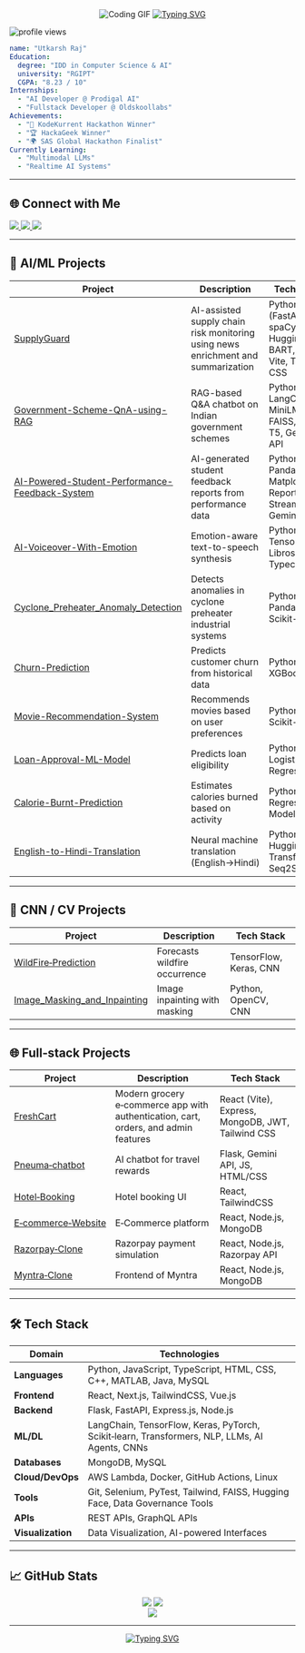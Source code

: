 <div align="center">
  <img src="https://media3.giphy.com/media/v1.Y2lkPTc5MGI3NjExM3VsZGFibGgwYzk0OXl1YzBscmxnd3IzMnFnZGJvbXVlMTZjZGF0dCZlcD12MV9pbnRlcm5hbF9naWZfYnlfaWQmY3Q9Zw/qgQUggAC3Pfv687qPC/giphy.gif" alt="Coding GIF" />

  <a href="https://git.io/typing-svg">
    <img src="https://readme-typing-svg.herokuapp.com?font=Fira+Code&weight=500&pause=700&color=00D8FF&width=435&lines=Hi+I'm+Utkarsh+Raj;Fullstack+%7C+AI/ML+Enthusiast;Building+Innovative+AI+Solutions" alt="Typing SVG"/>
  </a>
</div>

<p align="left">
  <img src="https://komarev.com/ghpvc/?username=theUtkarshRaj&label=Profile%20views&color=0e75b6&style=flat" alt="profile views"/>
</p>

```yaml
name: "Utkarsh Raj"
Education:
  degree: "IDD in Computer Science & AI"
  university: "RGIPT"
  CGPA: "8.23 / 10"
Internships:
  - "AI Developer @ Prodigal AI"
  - "Fullstack Developer @ Oldskoollabs"
Achievements:
  - "🥇 KodeKurrent Hackathon Winner"
  - "🏆 HackaGeek Winner"
  - "🌍 SAS Global Hackathon Finalist"
Currently Learning:
  - "Multimodal LLMs"
  - "Realtime AI Systems"
```

---

## 🌐 Connect with Me

<p align="left">
  <a href="https://www.linkedin.com/in/utkarshraj271023266/" target="_blank">
    <img src="https://img.shields.io/badge/LinkedIn-%230077B5.svg?&style=for-the-badge&logo=linkedin&logoColor=white" />
  </a>
  <a href="https://github.com/theUtkarshRaj" target="_blank">
    <img src="https://img.shields.io/badge/GitHub-100000?style=for-the-badge&logo=github&logoColor=white" />
  </a>
  <a href="https://leetcode.com/theUtkarshRaj" target="_blank">
    <img src="https://img.shields.io/badge/LeetCode-%23FFA116.svg?&style=for-the-badge&logo=leetcode&logoColor=black" />
  </a>
</p>

---

## 💼 AI/ML Projects

| Project | Description | Tech Stack |
| ------- | ----------- | ---------- |
| [SupplyGuard](https://github.com/theUtkarshRaj/SupplyGuard) | AI-assisted supply chain risk monitoring using news enrichment and summarization | Python (FastAPI, spaCy), Hugging Face BART, React, Vite, Tailwind CSS |
| [Government-Scheme-QnA-using-RAG](https://github.com/theUtkarshRaj/Government-Scheme-QnA-using-RAG) | RAG-based Q&A chatbot on Indian government schemes | Python, LangChain, MiniLM, FAISS, Flan-T5, Gemini API |
| [AI-Powered-Student-Performance-Feedback-System](https://github.com/theUtkarshRaj/AI-Powered-Student-Performance-Feedback-System) | AI-generated student feedback reports from performance data | Python, Pandas, Matplotlib, ReportLab, Streamlit, Gemini API |
| [AI-Voiceover-With-Emotion](https://github.com/theUtkarshRaj/AI-Voiceover-With-Emotion) | Emotion-aware text-to-speech synthesis | Python, TensorFlow, Librosa, Typecast API |
| [Cyclone_Preheater_Anomaly_Detection](https://github.com/theUtkarshRaj/Cyclone_Preheater_Anomaly_Detection-) | Detects anomalies in cyclone preheater industrial systems | Python, Pandas, Scikit-learn |
| [Churn-Prediction](https://github.com/theUtkarshRaj/Churn-Prediction) | Predicts customer churn from historical data | Python, SVM, XGBoost |
| [Movie-Recommendation-System](https://github.com/theUtkarshRaj/Movie-recommended-system) | Recommends movies based on user preferences | Python, Scikit-learn |
| [Loan-Approval-ML-Model](https://github.com/theUtkarshRaj/Loan-Approval-ML-Model) | Predicts loan eligibility | Python, Logistic Regression |
| [Calorie-Burnt-Prediction](https://github.com/theUtkarshRaj/Calorie-Burnt-Prediction) | Estimates calories burned based on activity | Python, Regression Models |
| [English-to-Hindi-Translation](https://github.com/theUtkarshRaj/English-to-Hindi-Translation) | Neural machine translation (English→Hindi) | Python, HuggingFace Transformers, Seq2Seq |


---

## 🧠 CNN / CV Projects

| Project                                                                                      | Description                   | Tech Stack             |
| -------------------------------------------------------------------------------------------- | ----------------------------- | ---------------------- |
| [WildFire‑Prediction](https://github.com/theUtkarshRaj/WildFire-Prediction)                 | Forecasts wildfire occurrence | TensorFlow, Keras, CNN |
| [Image_Masking_and_Inpainting](https://github.com/theUtkarshRaj/Image_Masking_and_Inpainting) | Image inpainting with masking | Python, OpenCV, CNN    |

---

## 🌐 Full‑stack Projects

| Project                                                                 | Description                   | Tech Stack                      |
| ----------------------------------------------------------------------- | ----------------------------- | ------------------------------- |
| [FreshCart](https://github.com/theUtkarshRaj/FreshCart)                 | Modern grocery e‑commerce app with authentication, cart, orders, and admin features | React (Vite), Express, MongoDB, JWT, Tailwind CSS |
| [Pneuma‑chatbot](https://github.com/theUtkarshRaj/Pneuma-chatbot)      | AI chatbot for travel rewards | Flask, Gemini API, JS, HTML/CSS |
| [Hotel‑Booking](https://github.com/theUtkarshRaj/hotel-Booking-frontend) | Hotel booking UI              | React, TailwindCSS              |
| [E‑commerce‑Website](https://github.com/theUtkarshRaj/E-commerce-Website) | E‑Commerce platform           | React, Node.js, MongoDB         |
| [Razorpay‑Clone](https://github.com/theUtkarshRaj/Razorpay-Clone)       | Razorpay payment simulation   | React, Node.js, Razorpay API    |
| [Myntra‑Clone](https://github.com/theUtkarshRaj/Myntra-Clone)           | Frontend of Myntra            | React, Node.js, MongoDB         |


---

## 🛠️ Tech Stack

| Domain        | Technologies                                      |
| ------------- | ------------------------------------------------- |
| **Languages** | Python, JavaScript, TypeScript, HTML, CSS, C++, MATLAB, Java, MySQL |
| **Frontend**  | React, Next.js, TailwindCSS, Vue.js                |
| **Backend**   | Flask, FastAPI, Express.js, Node.js                |
| **ML/DL**     | LangChain, TensorFlow, Keras, PyTorch, Scikit‑learn, Transformers, NLP, LLMs, AI Agents, CNNs |
| **Databases** | MongoDB, MySQL                                    |
| **Cloud/DevOps** | AWS Lambda, Docker, GitHub Actions, Linux      |
| **Tools**     | Git, Selenium, PyTest, Tailwind, FAISS, Hugging Face, Data Governance Tools |
| **APIs**      | REST APIs, GraphQL APIs                           |
| **Visualization** | Data Visualization, AI-powered Interfaces    |


---

## 📈 GitHub Stats

<div align="center">
  <img src="https://github-readme-stats.vercel.app/api?username=theUtkarshRaj&show_icons=true&theme=react&hide_border=true" />
  <img src="https://github-readme-stats.vercel.app/api/top-langs/?username=theUtkarshRaj&layout=compact&theme=react&hide_border=true" />
  <br>
  <img src="https://github-readme-activity-graph.vercel.app/graph?username=theUtkarshRaj&theme=react-dark" />
</div>

---

<div align="center">
  <a href="https://github.com/DenverCoder1/readme-typing-svg">
    <img src="https://readme-typing-svg.herokuapp.com?font=Fira+Code&size=24&pause=1000&color=F72020&center=true&vCenter=true&width=435&lines=Thanks+for+stopping+by+👋" alt="Typing SVG" />
  </a>
</div>

